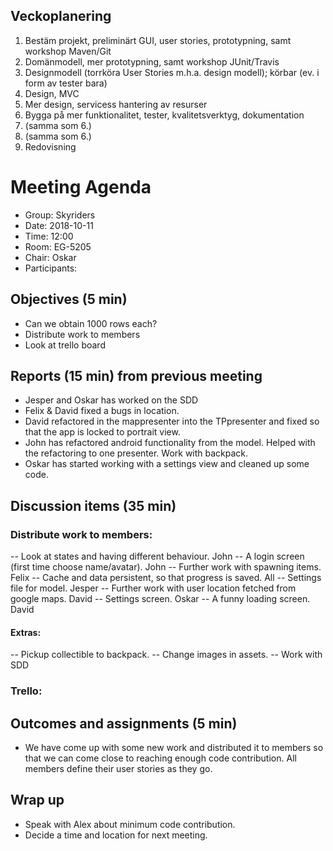 ## Veckoplanering
1. Bestäm projekt, preliminärt GUI, user stories, prototypning, samt workshop Maven/Git
2. Domänmodell, mer prototypning, samt workshop JUnit/Travis
3. Designmodell (torrköra User Stories m.h.a. design modell); körbar (ev. i form av tester bara)
4. Design, MVC
5. Mer design, servicess hantering av resurser
6. Bygga på mer funktionalitet, tester, kvalitetsverktyg, dokumentation
7. (samma som 6.)
8. (samma som 6.)
9. Redovisning

# Meeting Agenda

- Group: Skyriders
- Date: 2018-10-11
- Time: 12:00
- Room: EG-5205
- Chair: Oskar
- Participants: 


## Objectives (5 min) 
- Can we obtain 1000 rows each?
- Distribute work to members
- Look at trello board


## Reports (15 min) from previous meeting

- Jesper and Oskar has worked on the SDD
- Felix & David fixed a bugs in location.
- David refactored in the mappresenter into the TPpresenter and fixed so that the app is locked to portrait view.
- John has refactored android functionality from the model. Helped with the refactoring to one presenter. Work with backpack.
- Oskar has started working with a settings view and cleaned up some code.


## Discussion items (35 min)
### Distribute work to members:
-- Look at states and having different behaviour. John
-- A login screen (first time choose name/avatar). John
-- Further work with spawning items. Felix 
-- Cache and data persistent, so that progress is saved. All
-- Settings file for model. Jesper
-- Further work with user location fetched from google maps. David
-- Settings screen. Oskar
-- A funny loading screen. David

#### Extras:
-- Pickup collectible to backpack.
-- Change images in assets. 
-- Work with SDD

### Trello:


## Outcomes and assignments (5 min)

- We have come up with some new work and distributed it to members so that we can come close to reaching enough code contribution. All members define their user stories as they go.


## Wrap up

- Speak with Alex about minimum code contribution.
- Decide a time and location for next meeting.
